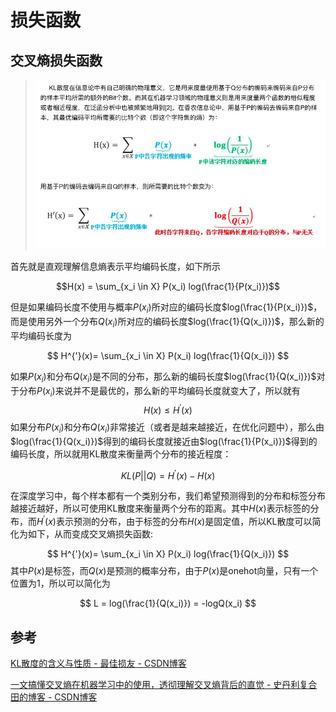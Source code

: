 # 损失函数

## 交叉熵损失函数

> ![01bedd77.png](../../../assets/交叉熵损失函数.assert/01bedd77.png)


首先就是直观理解信息熵表示平均编码长度，如下所示

$$H(x) = \sum_{x_i \in X} P(x_i) log(\frac{1}{P(x_i)})$$

但是如果编码长度不使用与概率$P(x_i)$所对应的编码长度$log(\frac{1}{P(x_i)})$，而是使用另外一个分布$Q(x_i)$所对应的编码长度$log(\frac{1}{Q(x_i)})$，那么新的平均编码长度为

$$
H^{'}(x)= \sum_{x_i \in X} P(x_i) log(\frac{1}{Q(x_i)})
$$


如果$P(x_i)$和分布$Q(x_i)$是不同的分布，那么新的编码长度$log(\frac{1}{Q(x_i)})$对于分布$P(x_i)$来说并不是最优的，那么新的平均编码长度就变大了，所以就有
$$
H(x) \le H^{'}(x)
$$
如果分布$P(x_i)$和分布$Q(x_i)$非常接近（或者是越来越接近，在优化问题中），那么由$log(\frac{1}{Q(x_i)})$得到的编码长度就接近由$log(\frac{1}{P(x_i)})$得到的编码长度，所以就用KL散度来衡量两个分布的接近程度：

$$
KL(P||Q) = H^{'}(x) - H(x)
$$

在深度学习中，每个样本都有一个类别分布，我们希望预测得到的分布和标签分布越接近越好，所以可使用KL散度来衡量两个分布的距离。其中$H(x)$表示标签的分布，而$H^{'}(x)$表示预测的分布，由于标签的分布$H(x)$是固定值，所以KL散度可以简化为如下，从而变成交叉熵损失函数:

$$
H^{'}(x)= \sum_{x_i \in X} P(x_i) log(\frac{1}{Q(x_i)})
$$
其中$P(x)$是标签，而$Q(x)$是预测的概率分布，由于$P(x)$是onehot向量，只有一个位置为1，所以可以简化为

$$
L = log(\frac{1}{Q(x_i)}) = -logQ(x_i)
$$




## 参考

[KL散度的含义与性质 - 最佳损友 - CSDN博客](https://blog.csdn.net/qq_40406773/article/details/80630280)

[一文搞懂交叉熵在机器学习中的使用，透彻理解交叉熵背后的直觉 - 史丹利复合田的博客 - CSDN博客](https://blog.csdn.net/tsyccnh/article/details/79163834)



